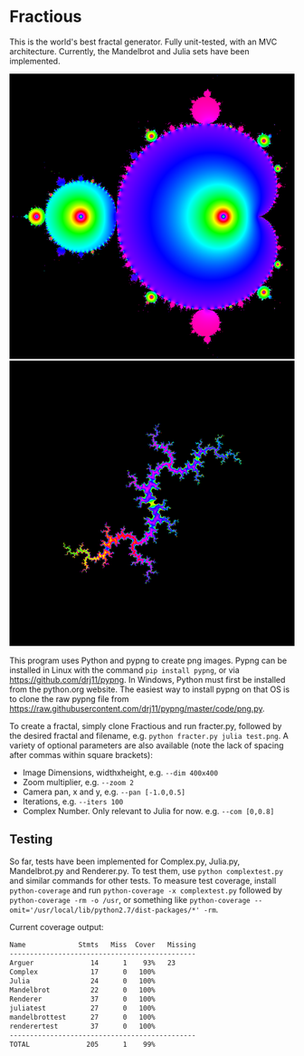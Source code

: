 # Fractious

This is the world's best fractal generator. Fully unit-tested, with an MVC architecture.
Currently, the Mandelbrot and Julia sets have been implemented.

![Mandelbrot](mandelbrot.png?raw=true)
![Julia](julia.png?raw=true)

This program uses Python and pypng to create png images. Pypng can be installed in Linux with
the command `pip install pypng`, or via https://github.com/drj11/pypng.
In Windows, Python must first be installed from the python.org website. The easiest way to install
pypng on that OS is to clone the raw pypng file from https://raw.githubusercontent.com/drj11/pypng/master/code/png.py.

To create a fractal, simply clone Fractious and run fracter.py, followed by the desired fractal and filename,
e.g. `python fracter.py julia test.png`. A variety of optional parameters are also available
(note the lack of spacing after commas within square brackets):

* Image Dimensions, widthxheight, e.g. `--dim 400x400`
* Zoom multiplier, e.g. `--zoom 2`
* Camera pan, x and y, e.g. `--pan [-1.0,0.5]`
* Iterations, e.g. `--iters 100`
* Complex Number. Only relevant to Julia for now. e.g. `--com [0,0.8]`

## Testing

So far, tests have been implemented for Complex.py, Julia.py, Mandelbrot.py and Renderer.py. To test them, use `python complextest.py` and similar commands
for other tests. To measure test coverage, install `python-coverage` and run `python-coverage -x complextest.py` followed by `python-coverage -rm -o /usr`,
or something like `python-coverage --omit='/usr/local/lib/python2.7/dist-packages/*' -rm`.

Current coverage output:
```
Name             Stmts   Miss  Cover   Missing
----------------------------------------------
Arguer              14      1    93%   23
Complex             17      0   100%   
Julia               24      0   100%   
Mandelbrot          22      0   100%   
Renderer            37      0   100%   
juliatest           27      0   100%   
mandelbrottest      27      0   100%   
renderertest        37      0   100%   
----------------------------------------------
TOTAL              205      1    99%  
```

